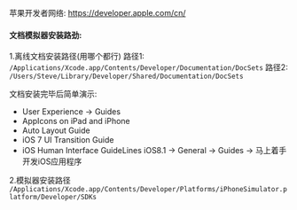苹果开发者网络:
https://developer.apple.com/cn/

#### 文档模拟器安装路劲:

1.离线文档安装路径(用哪个都行)
路径1:
`/Applications/Xcode.app/Contents/Developer/Documentation/DocSets`
路径2:
`/Users/Steve/Library/Developer/Shared/Documentation/DocSets`

文档安装完毕后简单演示:
* User Experience -> Guides
* AppIcons on iPad and iPhone
* Auto Layout Guide
* iOS 7 UI Transition Guide
* iOS Human Interface GuideLines
iOS8.1 -> General -> Guides -> 马上着手开发iOS应用程序

2.模拟器安装路径
`/Applications/Xcode.app/Contents/Developer/Platforms/iPhoneSimulator.platform/Developer/SDKs`
